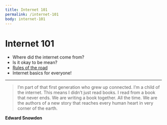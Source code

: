 ```yaml
---
title: Internet 101
permalink: /internet-101
body: internet-101
---
```


# Internet 101

 - Where did the internet come from?
 - Is it okay to be mean?
 - [Rules of the road](/rules-for-the-internet)
 - Internet basics for everyone!

---

> I’m part of that first generation who grew up connected. I’m a child of the internet. This means I didn’t just read books. I read from a book that never ends. We are writing a book together. All the time. We are the authors of a new story that reaches every human heart in very corner of the earth.

**Edward Snowden** 



